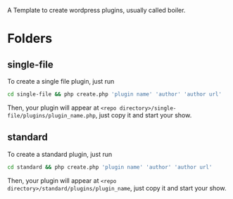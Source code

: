A Template to create wordpress plugins, usually called boiler.
# Folders
## single-file
To create a single file plugin, just run
```bash
cd single-file && php create.php 'plugin name' 'author' 'author url'
```
Then, your plugin will appear at `<repo directory>/single-file/plugins/plugin_name.php`, just copy it and start your show.
## standard
To create a standard plugin, just run
```bash
cd standard && php create.php 'plugin name' 'author' 'author url'
```
Then, your plugin will appear at `<repo directory>/standard/plugins/plugin_name`, just copy it and start your show.